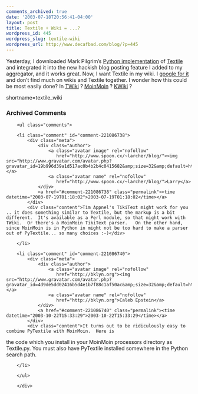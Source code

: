 ```yaml
---
comments_archived: true
date: '2003-07-18T20:56:41-04:00'
layout: post
title: Textile + Wiki = ...?
wordpress_id: 445
wordpress_slug: textile-wiki
wordpress_url: http://www.decafbad.com/blog/?p=445
---
```

<p>Yesterday, I downloaded Mark Pilgrim&#8217;s <a href="http://diveintomark.org/projects/pytextile/">Python implementation</a> of <a href="http://www.textism.com/tools/textile/">Textile</a> and integrated it into the new hackish blog posting feature I added to my aggregator, and it works great.  Now, I want Textile in my wiki.  I <a href="http://www.google.com/search?q=wiki+textile&#38;ie=UTF-8&#38;oe=UTF-8">google for it</a> and don&#8217;t find much on wikis and Textile together.  I wonder how this could be most easily done?  In <a href="http://www.twiki.org">TWiki</a> ? <a href="http://moin.sourceforge.net/">MoinMoin</a> ? <a href="http://www.kwiki.org">KWiki</a> ?</p>
<!--more-->
shortname=textile_wiki

<div id="comments" class="comments archived-comments">
            <h3>Archived Comments</h3>
            
        <ul class="comments">
            
        <li class="comment" id="comment-221086738">
            <div class="meta">
                <div class="author">
                    <a class="avatar image" rel="nofollow" 
                       href="http://www.spoon.cx/~larcher/blog/"><img src="http://www.gravatar.com/avatar.php?gravatar_id=19b996d39a1d517ac0b4b2b4c0415682&amp;size=32&amp;default=http://mediacdn.disqus.com/1320279820/images/noavatar32.png"/></a>
                    <a class="avatar name" rel="nofollow" 
                       href="http://www.spoon.cx/~larcher/blog/">Larry</a>
                </div>
                <a href="#comment-221086738" class="permalink"><time datetime="2003-07-19T01:18:02">2003-07-19T01:18:02</time></a>
            </div>
            <div class="content">Tim Appnel's TikiText might work for you .. it does something similar to Textile, but the markup is a bit different.  It's available as a Perl module, so that might work with TWiki.  Or there's a MoinMoin TikiText parser.   On the other hand, since MoinMoin is in Python in might not be too hard to make a parser out of PyTextile... so many choices :-)</div>
            
        </li>
    
        <li class="comment" id="comment-221086740">
            <div class="meta">
                <div class="author">
                    <a class="avatar image" rel="nofollow" 
                       href="http://bklyn.org"><img src="http://www.gravatar.com/avatar.php?gravatar_id=4d9de5dd02416b5d4e1b7f88c1af50ac&amp;size=32&amp;default=http://mediacdn.disqus.com/1320279820/images/noavatar32.png"/></a>
                    <a class="avatar name" rel="nofollow" 
                       href="http://bklyn.org">Caleb Epstein</a>
                </div>
                <a href="#comment-221086740" class="permalink"><time datetime="2003-10-22T15:33:29">2003-10-22T15:33:29</time></a>
            </div>
            <div class="content">It turns out to be ridiculously easy to combine PyTextile with MoinMoin.  Here is 
the code which you install in your MoinMoin processors directory as Textile.py.  You must also have PyTextile installed somewhere in the Python search path.</div>
            
        </li>
    
        </ul>
    
        </div>
    